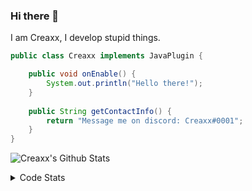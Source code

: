 ### Hi there 👋

I am Creaxx, I develop stupid things. 

```java
public class Creaxx implements JavaPlugin {

    public void onEnable() {
        System.out.println("Hello there!");
    }
    
    public String getContactInfo() {
        return "Message me on discord: Creaxx#0001";
    }
}
```

![Creaxx's Github Stats](https://github-readme-stats.vercel.app/api?username=CreaxxOG&show_icons=true&theme=dark&count_private=true)

<details>
  <summary>Code Stats</summary>

<!--START_SECTION:waka-->
![Code Time](http://img.shields.io/badge/Code%20Time-1%2C280%20hrs%2036%20mins-blue)

![Lines of code](https://img.shields.io/badge/From%20Hello%20World%20I%27ve%20Written-512.6%20thousand%20lines%20of%20code-blue)

**🐱 My GitHub Data** 

> 📦 66.4 kB Used in GitHub's Storage 
 > 
> 🏆 1,584 Contributions in the Year 2023
 > 
> 🚫 Not Opted to Hire
 > 
> 📜 4 Public Repositories 
 > 
> 🔑 2 Private Repositories 
 > 
**I'm a Night 🦉** 

```text
🌞 Morning                280 commits         ██░░░░░░░░░░░░░░░░░░░░░░░   07.03 % 
🌆 Daytime                1707 commits        ███████████░░░░░░░░░░░░░░   42.86 % 
🌃 Evening                1935 commits        ████████████░░░░░░░░░░░░░   48.58 % 
🌙 Night                  61 commits          ░░░░░░░░░░░░░░░░░░░░░░░░░   01.53 % 
```
📅 **I'm Most Productive on Saturday** 

```text
Monday                   474 commits         ███░░░░░░░░░░░░░░░░░░░░░░   11.90 % 
Tuesday                  565 commits         ████░░░░░░░░░░░░░░░░░░░░░   14.19 % 
Wednesday                600 commits         ████░░░░░░░░░░░░░░░░░░░░░   15.06 % 
Thursday                 623 commits         ████░░░░░░░░░░░░░░░░░░░░░   15.64 % 
Friday                   375 commits         ██░░░░░░░░░░░░░░░░░░░░░░░   09.42 % 
Saturday                 731 commits         █████░░░░░░░░░░░░░░░░░░░░   18.35 % 
Sunday                   615 commits         ████░░░░░░░░░░░░░░░░░░░░░   15.44 % 
```


📊 **This Week I Spent My Time On** 

```text
💬 Programming Languages: 
Java                     11 hrs 47 mins      ███████████████████████░░   93.90 % 
Kotlin                   26 mins             █░░░░░░░░░░░░░░░░░░░░░░░░   03.51 % 
YAML                     17 mins             █░░░░░░░░░░░░░░░░░░░░░░░░   02.28 % 
XML                      2 mins              ░░░░░░░░░░░░░░░░░░░░░░░░░   00.31 % 
Text                     0 secs              ░░░░░░░░░░░░░░░░░░░░░░░░░   00.00 % 

🔥 Editors: 
IntelliJ                 12 hrs 33 mins      █████████████████████████   100.00 % 
```

**I Mostly Code in Java** 

```text
Java                     54 repos            ████████████████████░░░░░   78.26 % 
Kotlin                   9 repos             ███░░░░░░░░░░░░░░░░░░░░░░   13.04 % 
TypeScript               3 repos             █░░░░░░░░░░░░░░░░░░░░░░░░   04.35 % 
CSS                      2 repos             █░░░░░░░░░░░░░░░░░░░░░░░░   02.90 % 
EJS                      1 repo              ░░░░░░░░░░░░░░░░░░░░░░░░░   01.45 % 
```




 Last Updated on 02/06/2023 01:51:02 UTC
<!--END_SECTION:waka-->
</details>

